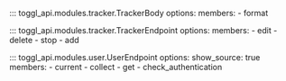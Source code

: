 ::: toggl_api.modules.tracker.TrackerBody
    options:
        members:
            - format

::: toggl_api.modules.tracker.TrackerEndpoint 
    options:
        members:
            - edit
            - delete
            - stop
            - add

::: toggl_api.modules.user.UserEndpoint
    options:
        show_source: true
        members:
            - current
            - collect
            - get
            - check_authentication
